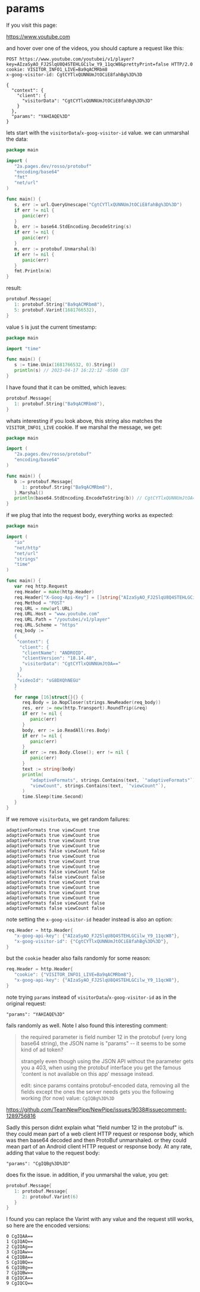 # params

If you visit this page:

https://www.youtube.com

and hover over one of the videos, you should capture a request like this:

~~~
POST https://www.youtube.com/youtubei/v1/player?key=AIzaSyAO_FJ2SlqU8Q4STEHLGCilw_Y9_11qcW8&prettyPrint=false HTTP/2.0
cookie: VISITOR_INFO1_LIVE=Ba9qACMRbm8
x-goog-visitor-id: CgtCYTlxQUNNUmJtOCiE8fahBg%3D%3D

{
  "context": {
    "client": {
      "visitorData": "CgtCYTlxQUNNUmJtOCiE8fahBg%3D%3D"
    }
  },
  "params": "YAHIAQE%3D"
}
~~~

lets start with the `visitorData`/`x-goog-visitor-id` value. we can unmarshal
the data:

~~~go
package main

import (
   "2a.pages.dev/rosso/protobuf"
   "encoding/base64"
   "fmt"
   "net/url"
)

func main() {
   s, err := url.QueryUnescape("CgtCYTlxQUNNUmJtOCiE8fahBg%3D%3D")
   if err != nil {
      panic(err)
   }
   b, err := base64.StdEncoding.DecodeString(s)
   if err != nil {
      panic(err)
   }
   m, err := protobuf.Unmarshal(b)
   if err != nil {
      panic(err)
   }
   fmt.Println(m)
}
~~~

result:

~~~go
protobuf.Message{
   1: protobuf.String("Ba9qACMRbm8"),
   5: protobuf.Varint(1681766532),
}
~~~

value `5` is just the current timestamp:

~~~go
package main

import "time"

func main() {
   s := time.Unix(1681766532, 0).String()
   println(s) // 2023-04-17 16:22:12 -0500 CDT
}
~~~

I have found that it can be omitted, which leaves:

~~~go
protobuf.Message{
   1: protobuf.String("Ba9qACMRbm8"),
}
~~~

whats interesting if you look above, this string also matches the
`VISITOR_INFO1_LIVE` cookie. If we marshal the message, we get:

~~~go
package main

import (
   "2a.pages.dev/rosso/protobuf"
   "encoding/base64"
)

func main() {
   b := protobuf.Message{
      1: protobuf.String("Ba9qACMRbm8"),
   }.Marshal()
   println(base64.StdEncoding.EncodeToString(b)) // CgtCYTlxQUNNUmJtOA==
}
~~~

if we plug that into the request body, everything works as expected:

~~~go
package main

import (
   "io"
   "net/http"
   "net/url"
   "strings"
   "time"
)

func main() {
   var req http.Request
   req.Header = make(http.Header)
   req.Header["X-Goog-Api-Key"] = []string{"AIzaSyAO_FJ2SlqU8Q4STEHLGCilw_Y9_11qcW8"}
   req.Method = "POST"
   req.URL = new(url.URL)
   req.URL.Host = "www.youtube.com"
   req.URL.Path = "/youtubei/v1/player"
   req.URL.Scheme = "https"
   req_body := `
   {
    "context": {
     "client": {
      "clientName": "ANDROID",
      "clientVersion": "18.14.40",
      "visitorData": "CgtCYTlxQUNNUmJtOA=="
     }
    },
    "videoId": "sG8DXQhNEGU"
   }
   `
   for range [16]struct{}{} {
      req.Body = io.NopCloser(strings.NewReader(req_body))
      res, err := new(http.Transport).RoundTrip(&req)
      if err != nil {
         panic(err)
      }
      body, err := io.ReadAll(res.Body)
      if err != nil {
         panic(err)
      }
      if err := res.Body.Close(); err != nil {
         panic(err)
      }
      text := string(body)
      println(
         "adaptiveFormats", strings.Contains(text, `"adaptiveFormats"`),
         "viewCount", strings.Contains(text, `"viewCount"`),
      )
      time.Sleep(time.Second)
   }
}
~~~

If we remove `visitorData`, we get random failures:

~~~
adaptiveFormats true viewCount true
adaptiveFormats true viewCount true
adaptiveFormats true viewCount true
adaptiveFormats true viewCount true
adaptiveFormats false viewCount false
adaptiveFormats true viewCount true
adaptiveFormats true viewCount true
adaptiveFormats true viewCount true
adaptiveFormats false viewCount false
adaptiveFormats false viewCount false
adaptiveFormats true viewCount true
adaptiveFormats true viewCount true
adaptiveFormats true viewCount true
adaptiveFormats true viewCount true
adaptiveFormats false viewCount false
adaptiveFormats false viewCount false
~~~

note setting the `x-goog-visitor-id` header instead is also an option:

~~~go
req.Header = http.Header{
   "x-goog-api-key": {"AIzaSyAO_FJ2SlqU8Q4STEHLGCilw_Y9_11qcW8"},
   "x-goog-visitor-id": {"CgtCYTlxQUNNUmJtOCiE8fahBg%3D%3D"},
}
~~~

but the `cookie` header also fails randomly for some reason:

~~~go
req.Header = http.Header{
   "cookie": {"VISITOR_INFO1_LIVE=Ba9qACMRbm8"},
   "x-goog-api-key": {"AIzaSyAO_FJ2SlqU8Q4STEHLGCilw_Y9_11qcW8"},
}
~~~

note trying `params` instead of `visitorData`/`x-goog-visitor-id` as in the
original request:

~~~
"params": "YAHIAQE%3D"
~~~

fails randomly as well. Note I also found this interesting comment:

> the required parameter is field number 12 in the protobuf (very long base64
> string), the JSON name is "params" -- it seems to be some kind of ad token?
>
> strangely even though using the JSON API without the parameter gets you a 403,
> when using the protobuf interface you get the famous 'content is not available
> on this app' message instead.
>
> edit: since params contains protobuf-encoded data, removing all the fields
> except the ones the server needs gets you the following working (for now)
> value: `CgIQBg%3D%3D`

https://github.com/TeamNewPipe/NewPipe/issues/9038#issuecomment-1289756816

Sadly this person didnt explain what "field number 12 in the protobuf" is. they
could mean part of a web client HTTP request or response body, which was then
base64 decoded and then ProtoBuf unmarshaled. or they could mean part of an
Android client HTTP request or response body. At any rate, adding that value to
the request body:

~~~
"params": "CgIQBg%3D%3D"
~~~

does fix the issue. in addition, if you unmarshal the value, you get:

~~~go
protobuf.Message{
   1: protobuf.Message{
      2: protobuf.Varint(6)
   }
}
~~~

I found you can replace the Varint with any value and the request still works,
so here are the encoded versions:

~~~
0 CgIQAA==
1 CgIQAQ==
2 CgIQAg==
3 CgIQAw==
4 CgIQBA==
5 CgIQBQ==
6 CgIQBg==
7 CgIQBw==
8 CgIQCA==
9 CgIQCQ==
~~~
